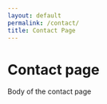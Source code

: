 ```yaml
---
layout: default
permalink: /contact/
title: Contact Page
---
```


# Contact page

Body of the contact page
